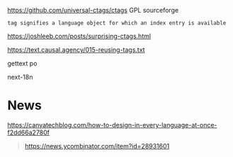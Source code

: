 https://github.com/universal-ctags/ctags GPL sourceforge
   
    tag signifies a language object for which an index entry is available
  
https://joshleeb.com/posts/surprising-ctags.html

https://text.causal.agency/015-reusing-tags.txt

gettext
po

next-18n

# News
https://canvatechblog.com/how-to-design-in-every-language-at-once-f2dd66a2780f
>https://news.ycombinator.com/item?id=28931601